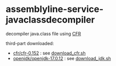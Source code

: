 # assemblyline-service-javaclassdecompiler

decompiler java.class file using [CFR](https://github.com/leibnitz27/cfr)

third-part downloaded:
* [cfr/cfr-0.152](https://github.com/leibnitz27/cfr/releases/download/0.152/cfr-0.152.jar) : see [download_cfr.sh](./download_cfr.sh)
* [openjdk/openjdk-17.0.12](https://aka.ms/download-jdk/microsoft-jdk-17.0.12-linux-x64.tar.gz) : see [download_jdk.sh](./download_jdk.sh)